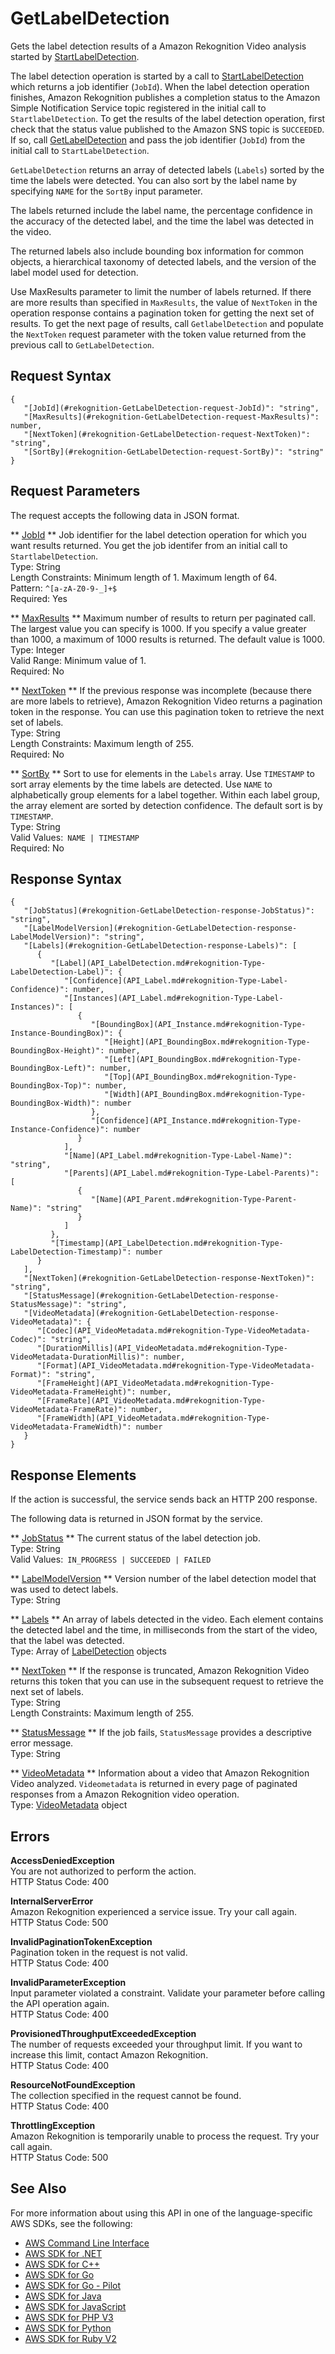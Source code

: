 # GetLabelDetection<a name="API_GetLabelDetection"></a>

Gets the label detection results of a Amazon Rekognition Video analysis started by [StartLabelDetection](API_StartLabelDetection.md)\. 

The label detection operation is started by a call to [StartLabelDetection](API_StartLabelDetection.md) which returns a job identifier \(`JobId`\)\. When the label detection operation finishes, Amazon Rekognition publishes a completion status to the Amazon Simple Notification Service topic registered in the initial call to `StartlabelDetection`\. To get the results of the label detection operation, first check that the status value published to the Amazon SNS topic is `SUCCEEDED`\. If so, call [GetLabelDetection](#API_GetLabelDetection) and pass the job identifier \(`JobId`\) from the initial call to `StartLabelDetection`\.

 `GetLabelDetection` returns an array of detected labels \(`Labels`\) sorted by the time the labels were detected\. You can also sort by the label name by specifying `NAME` for the `SortBy` input parameter\.

The labels returned include the label name, the percentage confidence in the accuracy of the detected label, and the time the label was detected in the video\.

The returned labels also include bounding box information for common objects, a hierarchical taxonomy of detected labels, and the version of the label model used for detection\.

Use MaxResults parameter to limit the number of labels returned\. If there are more results than specified in `MaxResults`, the value of `NextToken` in the operation response contains a pagination token for getting the next set of results\. To get the next page of results, call `GetlabelDetection` and populate the `NextToken` request parameter with the token value returned from the previous call to `GetLabelDetection`\.

## Request Syntax<a name="API_GetLabelDetection_RequestSyntax"></a>

```
{
   "[JobId](#rekognition-GetLabelDetection-request-JobId)": "string",
   "[MaxResults](#rekognition-GetLabelDetection-request-MaxResults)": number,
   "[NextToken](#rekognition-GetLabelDetection-request-NextToken)": "string",
   "[SortBy](#rekognition-GetLabelDetection-request-SortBy)": "string"
}
```

## Request Parameters<a name="API_GetLabelDetection_RequestParameters"></a>

The request accepts the following data in JSON format\.

 ** [JobId](#API_GetLabelDetection_RequestSyntax) **   <a name="rekognition-GetLabelDetection-request-JobId"></a>
Job identifier for the label detection operation for which you want results returned\. You get the job identifer from an initial call to `StartlabelDetection`\.  
Type: String  
Length Constraints: Minimum length of 1\. Maximum length of 64\.  
Pattern: `^[a-zA-Z0-9-_]+$`   
Required: Yes

 ** [MaxResults](#API_GetLabelDetection_RequestSyntax) **   <a name="rekognition-GetLabelDetection-request-MaxResults"></a>
Maximum number of results to return per paginated call\. The largest value you can specify is 1000\. If you specify a value greater than 1000, a maximum of 1000 results is returned\. The default value is 1000\.  
Type: Integer  
Valid Range: Minimum value of 1\.  
Required: No

 ** [NextToken](#API_GetLabelDetection_RequestSyntax) **   <a name="rekognition-GetLabelDetection-request-NextToken"></a>
If the previous response was incomplete \(because there are more labels to retrieve\), Amazon Rekognition Video returns a pagination token in the response\. You can use this pagination token to retrieve the next set of labels\.   
Type: String  
Length Constraints: Maximum length of 255\.  
Required: No

 ** [SortBy](#API_GetLabelDetection_RequestSyntax) **   <a name="rekognition-GetLabelDetection-request-SortBy"></a>
Sort to use for elements in the `Labels` array\. Use `TIMESTAMP` to sort array elements by the time labels are detected\. Use `NAME` to alphabetically group elements for a label together\. Within each label group, the array element are sorted by detection confidence\. The default sort is by `TIMESTAMP`\.  
Type: String  
Valid Values:` NAME | TIMESTAMP`   
Required: No

## Response Syntax<a name="API_GetLabelDetection_ResponseSyntax"></a>

```
{
   "[JobStatus](#rekognition-GetLabelDetection-response-JobStatus)": "string",
   "[LabelModelVersion](#rekognition-GetLabelDetection-response-LabelModelVersion)": "string",
   "[Labels](#rekognition-GetLabelDetection-response-Labels)": [ 
      { 
         "[Label](API_LabelDetection.md#rekognition-Type-LabelDetection-Label)": { 
            "[Confidence](API_Label.md#rekognition-Type-Label-Confidence)": number,
            "[Instances](API_Label.md#rekognition-Type-Label-Instances)": [ 
               { 
                  "[BoundingBox](API_Instance.md#rekognition-Type-Instance-BoundingBox)": { 
                     "[Height](API_BoundingBox.md#rekognition-Type-BoundingBox-Height)": number,
                     "[Left](API_BoundingBox.md#rekognition-Type-BoundingBox-Left)": number,
                     "[Top](API_BoundingBox.md#rekognition-Type-BoundingBox-Top)": number,
                     "[Width](API_BoundingBox.md#rekognition-Type-BoundingBox-Width)": number
                  },
                  "[Confidence](API_Instance.md#rekognition-Type-Instance-Confidence)": number
               }
            ],
            "[Name](API_Label.md#rekognition-Type-Label-Name)": "string",
            "[Parents](API_Label.md#rekognition-Type-Label-Parents)": [ 
               { 
                  "[Name](API_Parent.md#rekognition-Type-Parent-Name)": "string"
               }
            ]
         },
         "[Timestamp](API_LabelDetection.md#rekognition-Type-LabelDetection-Timestamp)": number
      }
   ],
   "[NextToken](#rekognition-GetLabelDetection-response-NextToken)": "string",
   "[StatusMessage](#rekognition-GetLabelDetection-response-StatusMessage)": "string",
   "[VideoMetadata](#rekognition-GetLabelDetection-response-VideoMetadata)": { 
      "[Codec](API_VideoMetadata.md#rekognition-Type-VideoMetadata-Codec)": "string",
      "[DurationMillis](API_VideoMetadata.md#rekognition-Type-VideoMetadata-DurationMillis)": number,
      "[Format](API_VideoMetadata.md#rekognition-Type-VideoMetadata-Format)": "string",
      "[FrameHeight](API_VideoMetadata.md#rekognition-Type-VideoMetadata-FrameHeight)": number,
      "[FrameRate](API_VideoMetadata.md#rekognition-Type-VideoMetadata-FrameRate)": number,
      "[FrameWidth](API_VideoMetadata.md#rekognition-Type-VideoMetadata-FrameWidth)": number
   }
}
```

## Response Elements<a name="API_GetLabelDetection_ResponseElements"></a>

If the action is successful, the service sends back an HTTP 200 response\.

The following data is returned in JSON format by the service\.

 ** [JobStatus](#API_GetLabelDetection_ResponseSyntax) **   <a name="rekognition-GetLabelDetection-response-JobStatus"></a>
The current status of the label detection job\.  
Type: String  
Valid Values:` IN_PROGRESS | SUCCEEDED | FAILED` 

 ** [LabelModelVersion](#API_GetLabelDetection_ResponseSyntax) **   <a name="rekognition-GetLabelDetection-response-LabelModelVersion"></a>
Version number of the label detection model that was used to detect labels\.  
Type: String

 ** [Labels](#API_GetLabelDetection_ResponseSyntax) **   <a name="rekognition-GetLabelDetection-response-Labels"></a>
An array of labels detected in the video\. Each element contains the detected label and the time, in milliseconds from the start of the video, that the label was detected\.   
Type: Array of [LabelDetection](API_LabelDetection.md) objects

 ** [NextToken](#API_GetLabelDetection_ResponseSyntax) **   <a name="rekognition-GetLabelDetection-response-NextToken"></a>
If the response is truncated, Amazon Rekognition Video returns this token that you can use in the subsequent request to retrieve the next set of labels\.  
Type: String  
Length Constraints: Maximum length of 255\.

 ** [StatusMessage](#API_GetLabelDetection_ResponseSyntax) **   <a name="rekognition-GetLabelDetection-response-StatusMessage"></a>
If the job fails, `StatusMessage` provides a descriptive error message\.  
Type: String

 ** [VideoMetadata](#API_GetLabelDetection_ResponseSyntax) **   <a name="rekognition-GetLabelDetection-response-VideoMetadata"></a>
Information about a video that Amazon Rekognition Video analyzed\. `Videometadata` is returned in every page of paginated responses from a Amazon Rekognition video operation\.  
Type: [VideoMetadata](API_VideoMetadata.md) object

## Errors<a name="API_GetLabelDetection_Errors"></a>

 **AccessDeniedException**   
You are not authorized to perform the action\.  
HTTP Status Code: 400

 **InternalServerError**   
Amazon Rekognition experienced a service issue\. Try your call again\.  
HTTP Status Code: 500

 **InvalidPaginationTokenException**   
Pagination token in the request is not valid\.  
HTTP Status Code: 400

 **InvalidParameterException**   
Input parameter violated a constraint\. Validate your parameter before calling the API operation again\.  
HTTP Status Code: 400

 **ProvisionedThroughputExceededException**   
The number of requests exceeded your throughput limit\. If you want to increase this limit, contact Amazon Rekognition\.  
HTTP Status Code: 400

 **ResourceNotFoundException**   
The collection specified in the request cannot be found\.  
HTTP Status Code: 400

 **ThrottlingException**   
Amazon Rekognition is temporarily unable to process the request\. Try your call again\.  
HTTP Status Code: 500

## See Also<a name="API_GetLabelDetection_SeeAlso"></a>

For more information about using this API in one of the language\-specific AWS SDKs, see the following:
+  [AWS Command Line Interface](https://docs.aws.amazon.com/goto/aws-cli/rekognition-2016-06-27/GetLabelDetection) 
+  [AWS SDK for \.NET](https://docs.aws.amazon.com/goto/DotNetSDKV3/rekognition-2016-06-27/GetLabelDetection) 
+  [AWS SDK for C\+\+](https://docs.aws.amazon.com/goto/SdkForCpp/rekognition-2016-06-27/GetLabelDetection) 
+  [AWS SDK for Go](https://docs.aws.amazon.com/goto/SdkForGoV1/rekognition-2016-06-27/GetLabelDetection) 
+  [AWS SDK for Go \- Pilot](https://docs.aws.amazon.com/goto/SdkForGoPilot/rekognition-2016-06-27/GetLabelDetection) 
+  [AWS SDK for Java](https://docs.aws.amazon.com/goto/SdkForJava/rekognition-2016-06-27/GetLabelDetection) 
+  [AWS SDK for JavaScript](https://docs.aws.amazon.com/goto/AWSJavaScriptSDK/rekognition-2016-06-27/GetLabelDetection) 
+  [AWS SDK for PHP V3](https://docs.aws.amazon.com/goto/SdkForPHPV3/rekognition-2016-06-27/GetLabelDetection) 
+  [AWS SDK for Python](https://docs.aws.amazon.com/goto/boto3/rekognition-2016-06-27/GetLabelDetection) 
+  [AWS SDK for Ruby V2](https://docs.aws.amazon.com/goto/SdkForRubyV2/rekognition-2016-06-27/GetLabelDetection) 